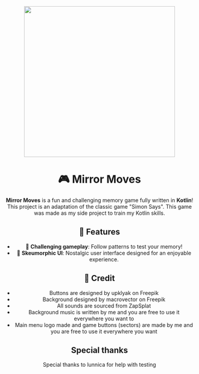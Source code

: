 <div align="center">
<img src="https://github.com/RostislavArts/Mirror-Moves-Game/tree/main/screenshots/logo.png" width="400">

# 🎮 Mirror Moves
**Mirror Moves** is a fun and challenging memory game fully written in **Kotlin**! This project is an adaptation of the classic game "Simon Says". This game was made as my side project to train my Kotlin skills. 

## 🚀 Features

- 🧠 **Challenging gameplay**: Follow patterns to test your memory!
- 🎨 **Skeumorphic UI**: Nostalgic user interface designed for an enjoyable experience.

## 🤝 Credit

- Buttons are designed by upklyak on Freepik
- Background designed by macrovector on Freepik
- All sounds are sourced from ZapSplat
- Background music is written by me and you are free to use it everywhere you want to
- Main menu logo made and game buttons (sectors) are made by me and you are free to use it everywhere you want

## Special thanks

Special thanks to lunnica for help with testing
